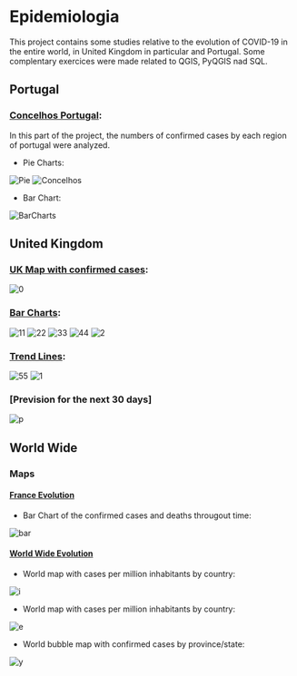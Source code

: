 # Epidemiologia
 
This project contains some studies relative to the evolution of COVID-19 in the entire world, in United Kingdom in particular and Portugal. Some complentary exercices were made related to QGIS, PyQGIS nad SQL.

## Portugal
### [Concelhos Portugal](https://github.com/isasilva3/Epidemiologia/blob/master/Portugal/Concelhos%20Portugal.ipynb):
In this part of the project, the numbers of confirmed cases by each region of portugal were analyzed. 
 * Pie Charts:
 
 ![Pie](https://github.com/isasilva3/Epidemiologia/blob/master/Images/pieportugal.png)
 ![Concelhos](https://github.com/isasilva3/Epidemiologia/blob/master/Images/Concelhos_Portugal.png)
 
 * Bar Chart:
 
 ![BarCharts](https://github.com/isasilva3/Epidemiologia/blob/master/Images/barchartportugal.png)

## United Kingdom
### [UK Map with confirmed cases](https://github.com/isasilva3/Epidemiologia/blob/master/United%20Kingdom%20Study/Confirmed%20Cases%20Interactive%20Map.ipynb):

 ![0](https://github.com/isasilva3/Epidemiologia/blob/master/Images/UK_Map.png)
 
### [Bar Charts](https://github.com/isasilva3/Epidemiologia/blob/master/United%20Kingdom%20Study/Bar%20Charts%20and%20Trend%20Lines.ipynb):
 ![11](https://github.com/isasilva3/Epidemiologia/blob/master/Images/Uk_currently_infected_bar.png)
 ![22](https://github.com/isasilva3/Epidemiologia/blob/master/Images/Uk_new_confirmed_cases_bar.png)
 ![33](https://github.com/isasilva3/Epidemiologia/blob/master/Images/Uk_new_deaths_bar.png)
 ![44](https://github.com/isasilva3/Epidemiologia/blob/master/Images/Uk_new_recoveries_bar.png)
 ![2](https://github.com/isasilva3/Epidemiologia/blob/master/Images/Uk_confirmed_cases_stacked_bar.png)

### [Trend Lines](https://github.com/isasilva3/Epidemiologia/blob/master/United%20Kingdom%20Study/Bar%20Charts%20and%20Trend%20Lines.ipynb):
 ![55](https://github.com/isasilva3/Epidemiologia/blob/master/Images/Uk_new_confirmed_cases_trendline.png)
 ![1](https://github.com/isasilva3/Epidemiologia/blob/master/Images/Uk_confirmed_trendline.png)
 
### [Prevision for the next 30 days]

![p](https://github.com/isasilva3/Epidemiologia/blob/master/Images/Prevision%20for%20the%20next%2030%20days.png)

## World Wide

### Maps
#### [France Evolution](https://github.com/isasilva3/Epidemiologia/blob/master/World%20Wide/France_Evolution.ipynb)
* Bar Chart of the confirmed cases and deaths througout time:

![bar](https://github.com/isasilva3/Epidemiologia/blob/master/Images/FranceEvolution.png)

#### [World Wide Evolution](https://nbviewer.jupyter.org/github/isasilva3/Epidemiologia/blob/master/World%20Wide/Maps%20and%20Time%20series%20plots.ipynb)
* World map with cases per million inhabitants by country:

![i](https://github.com/isasilva3/Epidemiologia/blob/master/Images/WWCases.png)

* World map with cases per million inhabitants by country:

![e](https://github.com/isasilva3/Epidemiologia/blob/master/Images/WWDeaths.png)

* World bubble map with confirmed cases by province/state:

![y](https://github.com/isasilva3/Epidemiologia/blob/master/Images/WWBubble1.png)




